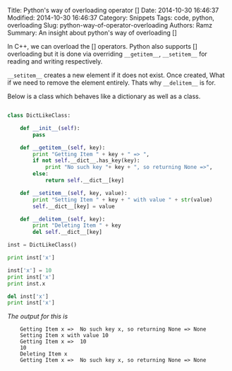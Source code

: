 Title: Python's way of overloading operator []
Date: 2014-10-30 16:46:37
Modified: 2014-10-30 16:46:37
Category: Snippets
Tags: code, python, overloading
Slug: python-way-of-operator-overloading
Authors: Ramz
Summary: An insight about python's way of overloading []



In C++, we can overload the [] operators. Python also supports [] overloading but it is done via overriding `__getitem__`, `__setitem__`
for reading and writing respectively.


`__setitem__` creates a new element if it does not exist.
Once created, What if we need to remove the element entirely. Thats why `__delitem__` is for.

Below is a class which behaves like a dictionary as well as a class.

``` python

class DictLikeClass:

    def __init__(self):
        pass

    def __getitem__(self, key):
        print "Getting Item " + key + " => ",
        if not self.__dict__.has_key(key):
            print "No such key "+ key + ", so returning None =>",
        else:
            return self.__dict__[key]

    def __setitem__(self, key, value):
        print "Setting Item " + key + " with value " + str(value)
        self.__dict__[key] = value

    def __delitem__(self, key):
        print "Deleting Item " + key
        del self.__dict__[key]

inst = DictLikeClass()

print inst['x']

inst['x'] = 10
print inst['x']
print inst.x

del inst['x']
print inst['x']

```

*The output for this is*

        Getting Item x =>  No such key x, so returning None => None
        Setting Item x with value 10
        Getting Item x =>  10
        10
        Deleting Item x
        Getting Item x =>  No such key x, so returning None => None


